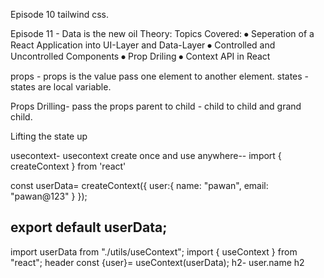 
Episode 10 tailwind css.

Episode 11 - Data is the new oil
Theory:
Topics Covered:
⦁	Seperation of a React Application into UI-Layer and Data-Layer
⦁	Controlled and Uncontrolled Components
⦁	Prop Driling
⦁	Context API in React



props - props is the value pass one element to another element.
states - states are local variable.

Props Drilling- pass the props parent to child - child to child and grand child. 

Lifting the state up

usecontext- usecontext create once and use anywhere--
import { createContext } from 'react'

const userData= createContext({
    user:{
        name: "pawan",
        email: "pawan@123"
    }
});

export default userData;
-------
import userData from "./utils/useContext";
import { useContext } from "react";
header
  const {user}= useContext(userData);
h2- user.name h2

